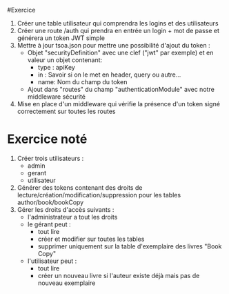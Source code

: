 #Exercice

1) Créer une table utilisateur qui comprendra les logins et des utilisateurs
2) Créer une route /auth qui prendra en entrée un login + mot de passe et générera un token JWT simple
3) Mettre à jour tsoa.json pour mettre une possibilité d'ajout du token :
    - Objet "securityDefinition" avec une clef ("jwt" par exemple) et en valeur un objet contenant:
        - type : apiKey
        - in : Savoir si on le met en header, query ou autre...
        - name: Nom du champ du token
    - Ajout dans "routes" du champ "authenticationModule" avec notre middleware sécurité
4) Mise en place d'un middleware qui vérifie la présence d'un token signé correctement sur toutes les routes

# Exercice noté

1) Créer trois utilisateurs :
    - admin
    - gerant
    - utilisateur
2) Générer des tokens contenant des droits de lecture/création/modification/suppression pour les tables author/book/bookCopy
3) Gérer les droits d'accès suivants :
    - l'administrateur a tout les droits
    - le gérant peut :
        - tout lire
        - créer et modifier sur toutes les tables
        - supprimer uniquement sur la table d'exemplaire des livres "Book Copy"
    - l'utilisateur peut :
        - tout lire
        - créer un nouveau livre si l'auteur existe déjà mais pas de nouveau exemplaire